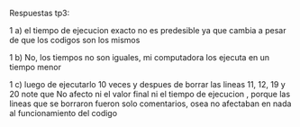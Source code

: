
 Respuestas tp3: 

 1 a) el tiempo de ejecucion exacto no es predesible ya que cambia a pesar de que los codigos son los mismos 

1 b) No, los tiempos no son iguales, mi computadora los ejecuta en un tiempo menor

1 c) luego de ejecutarlo 10 veces y despues de borrar las lineas 11, 12, 19 y 20 note que No afecto ni el valor final ni el tiempo de ejecucion , porque las lineas que se borraron fueron solo comentarios, osea no afectaban en nada al funcionamiento del codigo

